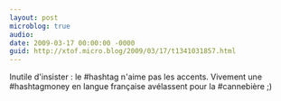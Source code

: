 ```yaml
---
layout: post
microblog: true
audio: 
date: 2009-03-17 00:00:00 -0000
guid: http://xtof.micro.blog/2009/03/17/t1341031857.html
---
```

Inutile d'insister : le #hashtag n'aime pas les accents. Vivement une #hashtagmoney en langue française avélassent pour la #cannebière ;)
